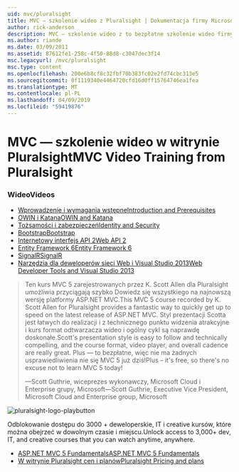 ```yaml
---
uid: mvc/pluralsight
title: MVC — szkolenie wideo z Pluralsight | Dokumentacja firmy Microsoft
author: rick-anderson
description: MVC — szkolenie wideo z to bezpłatne szkolenie wideo firmy Pluralsight uzyskasz pracę z platformą ASP.NET MVC. Obejmuje on wszystko, od skonfigurowania z programowania...
ms.author: riande
ms.date: 03/09/2011
ms.assetid: 87612fe1-258c-4f50-88d8-c3047dec3f14
msc.legacyurl: /mvc/pluralsight
msc.type: content
ms.openlocfilehash: 200e6b8cf8c32fbf70b383fc02e2fd74cbc313e5
ms.sourcegitcommit: 0f1119340e4464720cfd16d0ff15764746ea1fea
ms.translationtype: MT
ms.contentlocale: pl-PL
ms.lasthandoff: 04/09/2019
ms.locfileid: "59419876"
---
```

# <a name="mvc-video-training-from-pluralsight"></a><span data-ttu-id="4f690-104">MVC — szkolenie wideo w witrynie Pluralsight</span><span class="sxs-lookup"><span data-stu-id="4f690-104">MVC Video Training from Pluralsight</span></span>

### <a name="videos"></a><span data-ttu-id="4f690-105">Wideo</span><span class="sxs-lookup"><span data-stu-id="4f690-105">Videos</span></span>

- [<span data-ttu-id="4f690-106">Wprowadzenie i wymagania wstępne</span><span class="sxs-lookup"><span data-stu-id="4f690-106">Introduction and Prerequisites</span></span>](https://pluralsight.com/training/Player?author=scott-allen&name=aspdotnet-mvc5-fundamentals-m1-introduction&mode=live&clip=0&course=aspdotnet-mvc5-fundamentals)
- [<span data-ttu-id="4f690-107">OWIN i Katana</span><span class="sxs-lookup"><span data-stu-id="4f690-107">OWIN and Katana</span></span>](https://pluralsight.com/training/Player?author=scott-allen&name=aspdotnet-mvc5-fundamentals-m2-katana&mode=live&clip=0&course=aspdotnet-mvc5-fundamentals)
- [<span data-ttu-id="4f690-108">Tożsamości i zabezpieczeń</span><span class="sxs-lookup"><span data-stu-id="4f690-108">Identity and Security</span></span>](https://pluralsight.com/training/Player?author=scott-allen&name=aspdotnet-mvc5-fundamentals-m3-identity&mode=live&clip=0&course=aspdotnet-mvc5-fundamentals)
- [<span data-ttu-id="4f690-109">Bootstrap</span><span class="sxs-lookup"><span data-stu-id="4f690-109">Bootstrap</span></span>](https://pluralsight.com/training/Player?author=scott-allen&name=aspdotnet-mvc5-fundamentals-m4-bootstrap&mode=live&clip=0&course=aspdotnet-mvc5-fundamentals)
- [<span data-ttu-id="4f690-110">Internetowy interfejs API 2</span><span class="sxs-lookup"><span data-stu-id="4f690-110">Web API 2</span></span>](https://pluralsight.com/training/Player?author=scott-allen&name=aspdotnet-mvc5-fundamentals-m5-webapi2&mode=live&clip=0&course=aspdotnet-mvc5-fundamentals)
- [<span data-ttu-id="4f690-111">Entity Framework 6</span><span class="sxs-lookup"><span data-stu-id="4f690-111">Entity Framework 6</span></span>](https://pluralsight.com/training/Player?author=scott-allen&name=aspdotnet-mvc5-fundamentals-m6-ef6&mode=live&clip=0&course=aspdotnet-mvc5-fundamentals)
- [<span data-ttu-id="4f690-112">SignalR</span><span class="sxs-lookup"><span data-stu-id="4f690-112">SignalR</span></span>](https://pluralsight.com/training/Player?author=scott-allen&name=aspdotnet-mvc5-fundamentals-m7-signalr&mode=live&clip=0&course=aspdotnet-mvc5-fundamentals)
- [<span data-ttu-id="4f690-113">Narzędzia dla deweloperów sieci Web i Visual Studio 2013</span><span class="sxs-lookup"><span data-stu-id="4f690-113">Web Developer Tools and Visual Studio 2013</span></span>](https://pluralsight.com/training/Player?author=scott-allen&name=aspdotnet-mvc5-fundamentals-m8-visualstudio&mode=live&clip=0&course=aspdotnet-mvc5-fundamentals)

> <span data-ttu-id="4f690-114">Ten kurs MVC 5 zarejestrowanych przez K. Scott Allen dla Pluralsight umożliwia przyciągają szybko Dowiedz się wszystkiego na najnowszą wersję platformy ASP.NET MVC.</span><span class="sxs-lookup"><span data-stu-id="4f690-114">This MVC 5 course recorded by K. Scott Allen for Pluralsight provides a fantastic way to quickly get up to speed on the latest release of ASP.NET MVC.</span></span> <span data-ttu-id="4f690-115">Styl prezentacji Scotta jest łatwych do realizacji i z technicznego punktu widzenia atrakcyjne i kurs format odtwarzacza wideo i ogólny cykl są naprawdę doskonałe.</span><span class="sxs-lookup"><span data-stu-id="4f690-115">Scott's presentation style is easy to follow and technically compelling, and the course format, video player, and overall cadence are really great.</span></span> <span data-ttu-id="4f690-116">Plus — to bezpłatne, więc nie ma żadnych usprawiedliwienia nie się MVC 5 już dziś!</span><span class="sxs-lookup"><span data-stu-id="4f690-116">Plus – it's free, so there's no excuse not to learn MVC 5 today!</span></span>
>
> <span data-ttu-id="4f690-117">&mdash;Scott Guthrie, wiceprezes wykonawczy, Microsoft Cloud i Enterprise grupy, Microsoft</span><span class="sxs-lookup"><span data-stu-id="4f690-117">&mdash;Scott Guthrie, Executive Vice President, Microsoft Cloud and Enterprise group, Microsoft</span></span>

![pluralsight-logo-playbutton](pluralsight/_static/image1.png)

<span data-ttu-id="4f690-119">Odblokowanie dostępu do 3000 + deweloperskie, IT i creative kursów, które można obejrzeć w dowolnym czasie i miejscu.</span><span class="sxs-lookup"><span data-stu-id="4f690-119">Unlock access to 3,000+ dev, IT, and creative courses that you can watch anytime, anywhere.</span></span>

* [<span data-ttu-id="4f690-120">ASP.NET MVC 5 Fundamentals</span><span class="sxs-lookup"><span data-stu-id="4f690-120">ASP.NET MVC 5 Fundamentals</span></span>](https://www.pluralsight.com/courses/aspdotnet-mvc5-fundamentals)
* [<span data-ttu-id="4f690-121">W witrynie Pluralsight cen i planów</span><span class="sxs-lookup"><span data-stu-id="4f690-121">Pluralsight Pricing and plans</span></span>](https://www.pluralsight.com/pricing)
